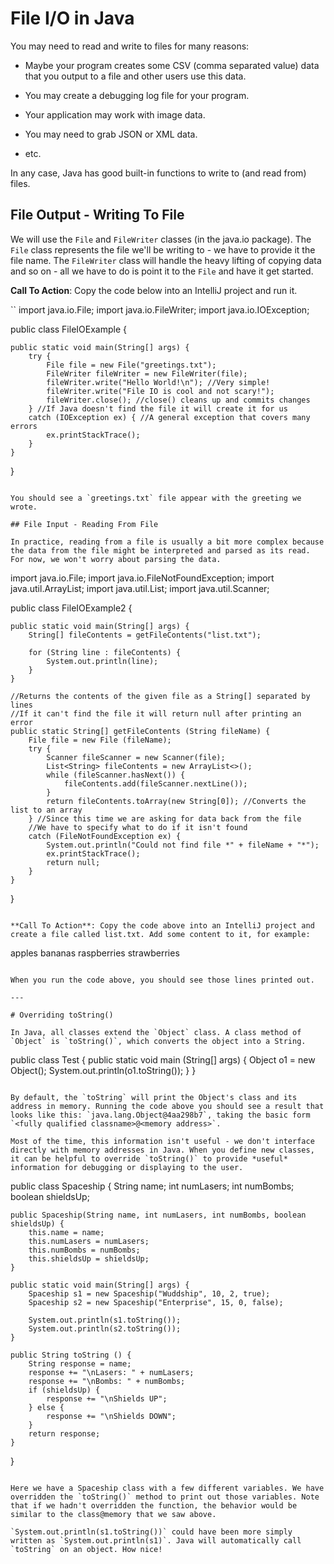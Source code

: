 # File I/O in Java  

You may need to read and write to files for many reasons:

* Maybe your program creates some CSV (comma separated value) data that you output to a file and other users use this data.

* You may create a debugging log file for your program.

* Your application may work with image data.

* You may need to grab JSON or XML data.

* etc.

In any case, Java has good built-in functions to write to (and read from) files.

## File Output - Writing To File

We will use the `File` and `FileWriter` classes (in the java.io package). The `File` class represents the file we'll be writing to - we have to provide it the file name. The `FileWriter` class will handle the heavy lifting of copying data and so on - all we have to do is point it to the `File` and have it get started.

**Call To Action**: Copy the code below into an IntelliJ project and run it.

``
import java.io.File;
import java.io.FileWriter;
import java.io.IOException;

public class FileIOExample {

    public static void main(String[] args) {
        try {
            File file = new File("greetings.txt");
            FileWriter fileWriter = new FileWriter(file);
            fileWriter.write("Hello World!\n"); //Very simple!
            fileWriter.write("File IO is cool and not scary!");
            fileWriter.close(); //close() cleans up and commits changes
        } //If Java doesn't find the file it will create it for us
        catch (IOException ex) { //A general exception that covers many errors
            ex.printStackTrace();
        }
    }
}
```

You should see a `greetings.txt` file appear with the greeting we wrote.

## File Input - Reading From File 

In practice, reading from a file is usually a bit more complex because the data from the file might be interpreted and parsed as its read. For now, we won't worry about parsing the data.

```
import java.io.File;
import java.io.FileNotFoundException;
import java.util.ArrayList;
import java.util.List;
import java.util.Scanner;

public class FileIOExample2 {

    public static void main(String[] args) {
        String[] fileContents = getFileContents("list.txt");

        for (String line : fileContents) {
            System.out.println(line);
        }
    }

    //Returns the contents of the given file as a String[] separated by lines
    //If it can't find the file it will return null after printing an error
    public static String[] getFileContents (String fileName) {
        File file = new File (fileName);
        try {
            Scanner fileScanner = new Scanner(file);
            List<String> fileContents = new ArrayList<>();
            while (fileScanner.hasNext()) {
                fileContents.add(fileScanner.nextLine());
            }
            return fileContents.toArray(new String[0]); //Converts the list to an array
        } //Since this time we are asking for data back from the file
        //We have to specify what to do if it isn't found
        catch (FileNotFoundException ex) {
            System.out.println("Could not find file *" + fileName + "*");
            ex.printStackTrace();
            return null;
        }
    }
}
```

**Call To Action**: Copy the code above into an IntelliJ project and create a file called list.txt. Add some content to it, for example:

```
apples
bananas
raspberries
strawberries
```

When you run the code above, you should see those lines printed out.

---

# Overriding toString()

In Java, all classes extend the `Object` class. A class method of `Object` is `toString()`, which converts the object into a String.

```
public class Test {
    public static void main (String[] args) {
        Object o1 = new Object();
        System.out.println(o1.toString());
    }
}
```

By default, the `toString` will print the Object's class and its address in memory. Running the code above you should see a result that looks like this: `java.lang.Object@4aa298b7`, taking the basic form `<fully qualified classname>@<memory address>`.

Most of the time, this information isn't useful - we don't interface directly with memory addresses in Java. When you define new classes, it can be helpful to override `toString()` to provide *useful* information for debugging or displaying to the user.

```
public class Spaceship {
    String name;
    int numLasers;
    int numBombs;
    boolean shieldsUp;

    public Spaceship(String name, int numLasers, int numBombs, boolean shieldsUp) {
        this.name = name;
        this.numLasers = numLasers;
        this.numBombs = numBombs;
        this.shieldsUp = shieldsUp;
    }

    public static void main(String[] args) {
        Spaceship s1 = new Spaceship("Wuddship", 10, 2, true);
        Spaceship s2 = new Spaceship("Enterprise", 15, 0, false);

        System.out.println(s1.toString());
        System.out.println(s2.toString());
    }

    public String toString () {
        String response = name;
        response += "\nLasers: " + numLasers;
        response += "\nBombs: " + numBombs;
        if (shieldsUp) {
            response += "\nShields UP";
        } else {
            response += "\nShields DOWN";
        }
        return response;
    }
}
```

Here we have a Spaceship class with a few different variables. We have overridden the `toString()` method to print out those variables. Note that if we hadn't overridden the function, the behavior would be similar to the class@memory that we saw above.

`System.out.println(s1.toString())` could have been more simply written as `System.out.println(s1)`. Java will automatically call `toString` on an object. How nice!
